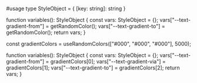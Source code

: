 #usage
type StyleObject = { [key: string]: string }

function variables(): StyleObject {
  const vars: StyleObject = {};
  vars["--text-gradient-from"] = getRandomColor();
  vars["--text-gradient-to"] = getRandomColor();
  return vars;
}

const gradientColors = useRandomColors(["#000", "#000", "#000"], 5000);

function variables(): StyleObject {
  const vars: StyleObject = {};
  vars["--text-gradient-from"] = gradientColors[0];
  vars["--text-gradient-via"] = gradientColors[1];
  vars["--text-gradient-to"] = gradientColors[2];
  return vars;
}